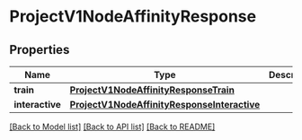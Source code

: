 # ProjectV1NodeAffinityResponse

## Properties
Name | Type | Description | Notes
------------ | ------------- | ------------- | -------------
**train** | [**ProjectV1NodeAffinityResponseTrain**](ProjectV1NodeAffinityResponseTrain.md) |  | [optional] 
**interactive** | [**ProjectV1NodeAffinityResponseInteractive**](ProjectV1NodeAffinityResponseInteractive.md) |  | [optional] 

[[Back to Model list]](../README.md#documentation-for-models) [[Back to API list]](../README.md#documentation-for-api-endpoints) [[Back to README]](../README.md)

